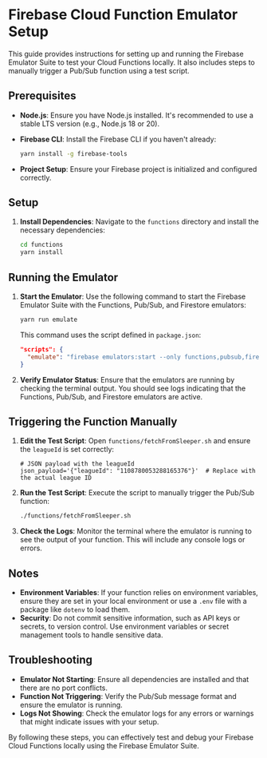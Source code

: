 # Firebase Cloud Function Emulator Setup

This guide provides instructions for setting up and running the Firebase Emulator Suite to test your Cloud Functions locally. It also includes steps to manually trigger a Pub/Sub function using a test script.

## Prerequisites

- **Node.js**: Ensure you have Node.js installed. It's recommended to use a stable LTS version (e.g., Node.js 18 or 20).
- **Firebase CLI**: Install the Firebase CLI if you haven't already:

  ```bash
  yarn install -g firebase-tools
  ```

- **Project Setup**: Ensure your Firebase project is initialized and configured correctly.

## Setup

1. **Install Dependencies**: Navigate to the `functions` directory and install the necessary dependencies:

   ```bash
   cd functions
   yarn install
   ```

## Running the Emulator

1. **Start the Emulator**: Use the following command to start the Firebase Emulator Suite with the Functions, Pub/Sub, and Firestore emulators:

   ```bash
   yarn run emulate
   ```

   This command uses the script defined in `package.json`:

   ```json
   "scripts": {
     "emulate": "firebase emulators:start --only functions,pubsub,firestore"
   }
   ```

2. **Verify Emulator Status**: Ensure that the emulators are running by checking the terminal output. You should see logs indicating that the Functions, Pub/Sub, and Firestore emulators are active.

## Triggering the Function Manually

1. **Edit the Test Script**: Open `functions/fetchFromSleeper.sh` and ensure the `leagueId` is set correctly:

   ```shell
   # JSON payload with the leagueId
   json_payload='{"leagueId": "1108780053288165376"}'  # Replace with the actual league ID
   ```

2. **Run the Test Script**: Execute the script to manually trigger the Pub/Sub function:

   ```bash
   ./functions/fetchFromSleeper.sh
   ```

3. **Check the Logs**: Monitor the terminal where the emulator is running to see the output of your function. This will include any console logs or errors.

## Notes

- **Environment Variables**: If your function relies on environment variables, ensure they are set in your local environment or use a `.env` file with a package like `dotenv` to load them.
- **Security**: Do not commit sensitive information, such as API keys or secrets, to version control. Use environment variables or secret management tools to handle sensitive data.

## Troubleshooting

- **Emulator Not Starting**: Ensure all dependencies are installed and that there are no port conflicts.
- **Function Not Triggering**: Verify the Pub/Sub message format and ensure the emulator is running.
- **Logs Not Showing**: Check the emulator logs for any errors or warnings that might indicate issues with your setup.

By following these steps, you can effectively test and debug your Firebase Cloud Functions locally using the Firebase Emulator Suite.
